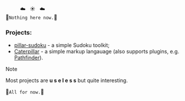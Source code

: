 &nbsp;&nbsp;&nbsp;&nbsp;&nbsp;&nbsp;&nbsp;&nbsp;&nbsp;&nbsp;☁️&nbsp;&nbsp;&nbsp;☀️&nbsp;&nbsp;&nbsp;☁️<br>
🌴`Nothing here now.`🌴<br>

### Projects:
+ [pillar-sudoku](https://github.com/Pugneum-H/pillar-sudoku) - a simple Sudoku toolkit;
+ [Caterpillar](https://github.com/Pugneum-H/Caterpillar) - a simple markup langauage (also supports plugins, e.g. [Pathfinder](https://github.com/Pugneum-H/Pathfinder)).

> [!NOTE]
> Most projects are **u s e l e s s** but quite interesting.

 🌊`All for now.`🌊
